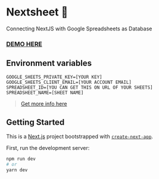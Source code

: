 # Nextsheet 💩

Connecting NextJS with Google Spreadsheets as Database

### [DEMO HERE](https://nextsheet.vercel.app/)

## Environment variables

```
GOOGLE_SHEETS_PRIVATE_KEY=[YOUR KEY]
GOOGLE_SHEETS_CLIENT_EMAIL=[YOUR ACCOUNT EMAIL]
SPREADSHEET_ID=[YOU CAN GET THIS ON URL OF YOUR SHEETS]
SPREADSHEET_NAME=[SHEET NAME]
```

> [Get more info here](https://dev.to/frasnym/connecting-your-nextjs-mini-project-with-google-spreadsheets-as-database-1o2d?signin=true)

## Getting Started

This is a [Next.js](https://nextjs.org/) project bootstrapped with [`create-next-app`](https://github.com/vercel/next.js/tree/canary/packages/create-next-app).

First, run the development server:

```bash
npm run dev
# or
yarn dev
```
